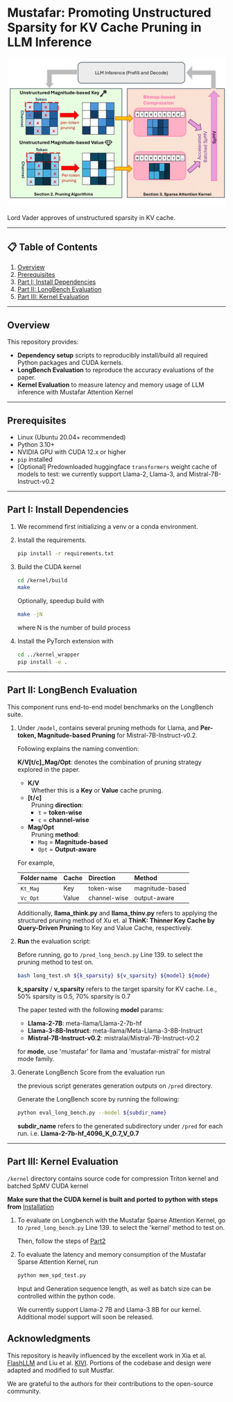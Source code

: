 # Mustafar: Promoting Unstructured Sparsity for KV Cache Pruning in LLM Inference


<p align="center">
  <img src="figs/top_level.png" alt="MUSTAFAR Architecture" width="600">
</p>

Lord Vader approves of unstructured sparsity in KV cache. 

---

## 📋 Table of Contents

1. [Overview](#overview)  
2. [Prerequisites](#prerequisites)  
3. [Part I: Install Dependencies](#part-i-install-dependencies)  
4. [Part II: LongBench Evaluation](#part-ii-longbench-evaluation)  
5. [Part III: Kernel Evaluation](#part-iii-kernel-evaluation)  

---

## Overview

This repository provides:

- **Dependency setup** scripts to reproducibly install/build all required Python packages and CUDA kernels.  
- **LongBench Evaluation** to reproduce the accuracy evaluations of the paper.  
- **Kernel Evaluation** to measure latency and memory usage of LLM inference with Mustafar Attention Kernel  

---

## Prerequisites
- Linux (Ubuntu 20.04+ recommended)  
- Python 3.10+  
- NVIDIA GPU with CUDA 12.x or higher  
- `pip` installed  
- [Optional] Predownloaded huggingface `transformers` weight cache of models to test: we currently support Llama-2, Llama-3, and Mistral-7B-Instruct-v0.2

---

## Part I: Install Dependencies


1. We recommend first initializing a venv or a conda environment. 


2. Install the requirements. 

   ```bash
   pip install -r requirements.txt 
   ```

3. Build the CUDA kernel

   ```bash
   cd /kernel/build  
   make 
   ```
   Optionally, speedup build with 
   ```bash 
   make -jN
   ```
   where N is the number of build process 

4. Install the PyTorch extension with

   ```bash
   cd ../kernel_wrapper
   pip install -e . 
   ```

---

## Part II: LongBench Evaluation

This component runs end-to-end model benchmarks on the LongBench suite.

1. Under `/model`, contains several pruning methods for Llama, and **Per-token, Magnitude-based Pruning** for Mistral-7B-Instruct-v0.2.  
    
    Following explains the naming convention: 
    
    **K/V[t/c]_Mag/Opt**: denotes the combination of pruning strategy explored in the paper. 


    - **K/V**  
    &nbsp;&nbsp;Whether this is a **Key** or **Value** cache pruning.  
    - **[t / c]**  
    &nbsp;&nbsp;Pruning **direction**:  
        - `t` = **token-wise**  
        - `c` = **channel-wise**  
    - **Mag/Opt**  
    &nbsp;&nbsp;Pruning **method**:  
        - `Mag` = **Magnitude-based**  
        - `Opt` = **Output-aware**  


    For example, 

    | Folder name  | Cache | Direction   | Method            |
    |--------------|-------|-------------|-------------------|
    | `Kt_Mag`    | Key   | token-wise  | magnitude-based   |
    | `Vc_Opt`    | Value | channel-wise| output-aware      |

    Additionally, **llama_think.py** and **llama_thinv.py** refers to applying the structured pruning method of Xu et. al **ThinK: Thinner Key Cache by Query-Driven Pruning** to Key and Value Cache, respectively. 


2. **Run** the evaluation script:

    Before running, go to `/pred_long_bench.py` Line 139. to select the pruning method to test on. 

   ```bash
   bash long_test.sh ${k_sparsity} ${v_sparsity} ${model} ${mode}
   ```
    **k_sparsity** / **v_sparsity** refers to the target sparsity for KV cache. I.e., 50% sparsity is 0.5, 70% sparsity is 0.7

    The paper tested with the following **model** params:  
    - **Llama-2-7B**: meta-llama/Llama-2-7b-hf
    - **Llama-3-8B-Instruct**: meta-llama/Meta-Llama-3-8B-Instruct 
    - **Mistral-7B-Instruct-v0.2**: mistralai/Mistral-7B-Instruct-v0.2

    for **mode**, use 'mustafar' for llama and 'mustafar-mistral' for mistral mode family. 


3. Generate LongBench Score from the evaluation run
    
    the previous script generates generation outputs on `/pred` directory. 
    
    Generate the LongBench score by running the following:

   ```bash
   python eval_long_bench.py --model ${subdir_name}
   ```
    **subdir_name** refers to the generated subdirectory under `/pred` for each run. i.e. **Llama-2-7b-hf_4096_K_0.7_V_0.7** 
---

## Part III: Kernel Evaluation

`/kernel` directory contains source code for compression Triton kernel and batched SpMV CUDA kernel

**Make sure that the CUDA kernel is built and ported to python with steps from** [Installation](#part-i-install-dependencies)  

1. To evaluate on Longbench with the Mustafar Sparse Attention Kernel, go to `/pred_long_bench.py` Line 139. to select the 'kernel' method to test on. 

    Then, follow the steps of [Part2](#part-ii-longbench-evaluation) 

2. To evaluate the latency and memory consumption of the Mustafar Sparse Attention Kernel, run

    ```bash
    python mem_spd_test.py
    ```
    Input and Generation sequence length, as well as batch size can be controlled within the python code. 

    We currently support Llama-2 7B and Llama-3 8B for our kernel. Additional model support will soon be released. 
    

## Acknowledgments

This repository is heavily influenced by the excellent work in Xia et al. [FlashLLM](https://github.com/AlibabaResearch/flash-llm) and Liu et al. [KIVI](https://github.com/jy-yuan/KIVI). Portions of the codebase and design were adapted and modified to suit Mustfar.

We are grateful to the authors for their contributions to the open-source community.
